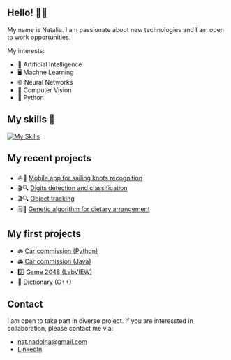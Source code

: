 ## Hello! 👋😀
My name is Natalia. I am passionate about new technologies and I am open to work opportunities. 

My interests:
- 🧠 Artificial Intelligence
- 🖥 Machne Learning
- 🌐 Neural Networks
- 👀 Computer Vision
- 🐍 Python

## My skills 💪
[![My Skills](https://skillicons.dev/icons?i=py,opencv,pytorch,tensorflow,vscode,git,github,linux,windows,matlab,cpp,c,java)](https://skillicons.dev)

## My recent projects
- ⛵📱 [Mobile app for sailing knots recognition](https://github.com/NataliaNadolna/Mobile-application-for-sailing-knots-recognition)
- 🎬🔍 [Digits detection and classification](https://github.com/NataliaNadolna/Digits-detection-and-classification)
- 🎬🔍 [Object tracking](https://github.com/NataliaNadolna/Object-Tracking)
- 🗒🍲 [Genetic algorithm for dietary arrangement](https://github.com/NataliaNadolna/Dietary-Arrangement)

## My first projects
- 🚘 [Car commission (Python)](https://github.com/NataliaNadolna/Commission)
- 🚘 [Car commission (Java)](https://github.com/NataliaNadolna/p.obiektowe)
- 2️⃣ [Game 2048 (LabVIEW)](https://github.com/NataliaNadolna/2048-game)
- 📄 [Dictionary (C++)](https://github.com/NataliaNadolna/Slownik/tree/master)

## Contact
I am open to take part in diverse project. If you are interessted in collaboration, please contact me via:
- nat.nadolna@gmail.com
- [LinkedIn](https://www.linkedin.com/in/natalia-nadolna/)

<!--
**NataliaNadolna/NataliaNadolna** is a ✨ _special_ ✨ repository because its `README.md` (this file) appears on your GitHub profile.

Here are some ideas to get you started:

- 🔭 I’m currently working on ...
- 🌱 I’m currently learning ...
- 👯 I’m looking to collaborate on ...
- 🤔 I’m looking for help with ...
- 💬 Ask me about ...
- 📫 How to reach me: ...
- 😄 Pronouns: ...
- ⚡ Fun fact: ...
-->
